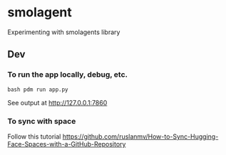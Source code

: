 # smolagent

Experimenting with smolagents library

## Dev
### To run the app locally, debug, etc.
```bash pdm run app.py```

See output at  http://127.0.0.1:7860

### To sync with space
Follow this tutorial https://github.com/ruslanmv/How-to-Sync-Hugging-Face-Spaces-with-a-GitHub-Repository